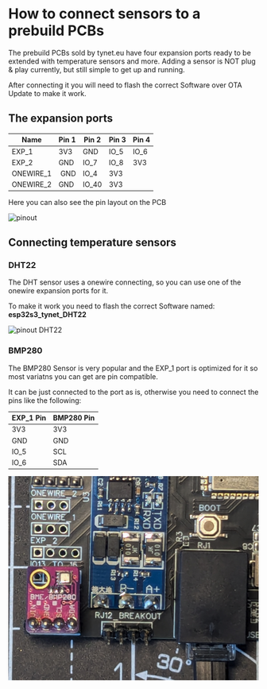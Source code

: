 # How to connect sensors to a prebuild PCBs

The prebuild PCBs sold by tynet.eu have four expansion ports ready to be extended with temperature sensors and more.
Adding a sensor is NOT plug & play currently, but still simple to get up and running.

After connecting it you will need to flash the correct Software over OTA Update to make it work.

## The expansion ports

| Name        | Pin 1 | Pin 2 | Pin 3 | Pin 4 |
| ----------- | ------|-------|-------|-------|
| EXP_1       | 3V3 | GND | IO_5 | IO_6       |
| EXP_2       | GND | IO_7 | IO_8 | 3V3       |
| ONEWIRE_1   | GND | IO_4 | 3V3  |           |
| ONEWIRE_2   | GND | IO_40 | 3V3 |           |


Here you can also see the pin layout on the PCB

![pinout](Images/pin_layout_hcpbridge_tyneteu.png)

## Connecting temperature sensors

### DHT22

The DHT sensor uses a onewire connecting, so you can use one of the onewire expansion ports for it.

To make it work you need to flash the correct Software named: **esp32s3_tynet_DHT22**

![pinout DHT22](Images/DHT22_pinout_tynet.png)

### BMP280

The BMP280 Sensor is very popular and the EXP_1 port is optimized for it so most variatns you can get are pin compatible.

It can be just connected to the port as is, otherwise you need to connect the pins like the following:

| EXP_1 Pin | BMP280 Pin |
|-----------|------------|
| 3V3 | 3V3 |
| GND | GND |
| IO_5 | SCL |
| IO_6 | SDA |

![connected bme280](Images/BME2080_tyneteu.png)
